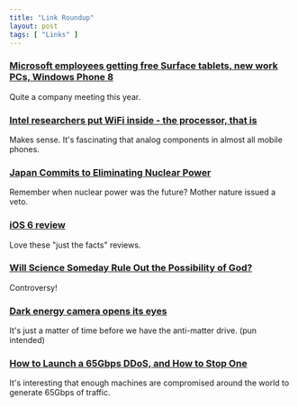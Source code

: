 ```yaml
---
title: "Link Roundup"
layout: post
tags: [ "Links" ]
--- 
```


### [Microsoft employees getting free Surface tablets, new work PCs, Windows Phone 8](http://www.geekwire.com/2012/microsoft-employees-surface-tablets-work-pcs-windows-phone-8/)

Quite a company meeting this year.

<div class="clear"></div>

### [Intel researchers put WiFi inside - the processor, that is](http://arstechnica.com/information-technology/2012/09/intel-researchers-put-wifi-inside-the-processor-that-is/)
Makes sense. It's fascinating that analog components in almost all mobile phones.

### [Japan Commits to Eliminating Nuclear Power](http://spectrum.ieee.org/tech-talk/energy/nuclear/japan-commits-to-eliminating-nuclear-power)
Remember when nuclear power was the future? Mother nature issued a veto.

### [iOS 6 review](http://www.imore.com/ios-6-review)
Love these "just the facts" reviews.

### [Will Science Someday Rule Out the Possibility of God?](http://news.yahoo.com/science-someday-rule-possibility-god-115945479.html)
Controversy!

### [Dark energy camera opens its eyes](http://www.bbc.co.uk/news/science-environment-19634700)
It's just a matter of time before we have the anti-matter drive. (pun intended)

### [How to Launch a 65Gbps DDoS, and How to Stop One](http://blog.cloudflare.com/65gbps-ddos-no-problem)
It's interesting that enough machines are compromised around the world to generate 65Gbps of traffic.

### []()


### []()

